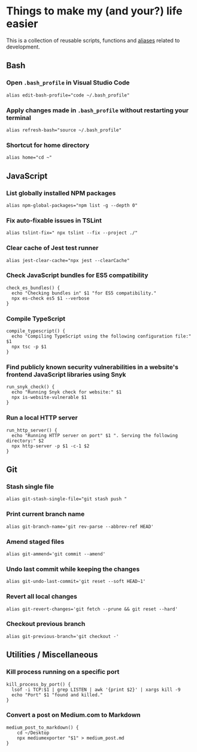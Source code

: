 # Things to make my (and your?) life easier

This is a collection of reusable scripts, functions and [aliases](https://en.wikipedia.org/wiki/Alias_(Mac_OS)) related to development.

## Bash

### Open `.bash_profile` in Visual Studio Code
```
alias edit-bash-profile="code ~/.bash_profile"
```

### Apply changes made in `.bash_profile` without restarting your terminal
```
alias refresh-bash="source ~/.bash_profile"
```

### Shortcut for home directory

```
alias home="cd ~"
```

## JavaScript

### List globally installed NPM packages

```
alias npm-global-packages="npm list -g --depth 0"
```

### Fix auto-fixable issues in TSLint

```
alias tslint-fix=" npx tslint --fix --project ./"
```

### Clear cache of Jest test runner

```
alias jest-clear-cache="npx jest --clearCache"
```

### Check JavaScript bundles for ES5 compatibility

```
check_es_bundles() {
  echo "Checking bundles in" $1 "for ES5 compatibility."
  npx es-check es5 $1 --verbose
}
```

### Compile TypeScript

```
compile_typescript() {
  echo "Compiling TypeScript using the following configuration file:" $1
  npx tsc -p $1
}
```

### Find publicly known security vulnerabilities in a website's frontend JavaScript libraries using Snyk

```
run_snyk_check() {
  echo "Running Snyk check for website:" $1
  npx is-website-vulnerable $1
}
```

### Run a local HTTP server

```
run_http_server() {
  echo "Running HTTP server on port" $1 ". Serving the following directory:" $2
  npx http-server -p $1 -c-1 $2
}
```

## Git

### Stash single file

```
alias git-stash-single-file="git stash push "
```

### Print current branch name

```
alias git-branch-name='git rev-parse --abbrev-ref HEAD'
```

### Amend staged files

```
alias git-ammend='git commit --amend'
```

### Undo last commit while keeping the changes

```
alias git-undo-last-commit='git reset --soft HEAD~1'
```

### Revert all local changes

```
alias git-revert-changes='git fetch --prune && git reset --hard'
```

### Checkout previous branch

```
alias git-previous-branch='git checkout -'
```

## Utilities / Miscellaneous

### Kill process running on a specific port

```
kill_process_by_port() {
  lsof -i TCP:$1 | grep LISTEN | awk '{print $2}' | xargs kill -9
  echo "Port" $1 "found and killed."
}
```

### Convert a post on Medium.com to Markdown

```
medium_post_to_markdown() {
    cd ~/Desktop
    npx mediumexporter "$1" > medium_post.md
}
```
